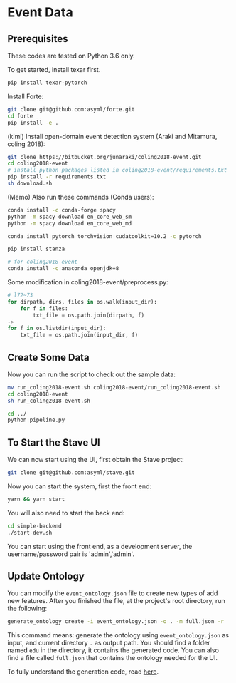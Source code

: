 # Event Data

## Prerequisites
These codes are tested on Python 3.6 only.

To get started, install texar first.
```bash
pip install texar-pytorch
```

Install Forte:
```bash
git clone git@github.com:asyml/forte.git
cd forte
pip install -e .
```

(kimi) 
Install open-domain event detection system (Araki and Mitamura, coling 2018):
```bash
git clone https://bitbucket.org/junaraki/coling2018-event.git
cd coling2018-event
# install python packages listed in coling2018-event/requirements.txt
pip install -r requirements.txt
sh download.sh
```

(Memo) Also run these commands (Conda users):
```bash
conda install -c conda-forge spacy
python -m spacy download en_core_web_sm
python -m spacy download en_core_web_md

conda install pytorch torchvision cudatoolkit=10.2 -c pytorch

pip install stanza

# for coling2018-event
conda install -c anaconda openjdk=8
```

Some modification in coling2018-event/preprocess.py:
```python
# l72~73
for dirpath, dirs, files in os.walk(input_dir):
    for f in files:
        txt_file = os.path.join(dirpath, f)
->
for f in os.listdir(input_dir):
    txt_file = os.path.join(input_dir, f)
```

## Create Some Data
Now you can run the script to check out the sample data:
```bash
mv run_coling2018-event.sh coling2018-event/run_coling2018-event.sh
cd coling2018-event
sh run_coling2018-event.sh

cd ../
python pipeline.py
```

## To Start the Stave UI
We can now start using the UI, first obtain the Stave project:
```bash
git clone git@github.com:asyml/stave.git
```
Now you can start the system, first the front end:
```bash
yarn && yarn start
```
You will also need to start the back end:
```bash 
cd simple-backend
./start-dev.sh
```
You can start using the front end, as a development server,
the username/password pair is 'admin','admin'.

## Update Ontology
You can modify the `event_ontology.json` file to create new types of add new 
features. After you finished the file, at the project's root directory, run
the following:
```bash
generate_ontology create -i event_ontology.json -o . -m full.json -r
```
This command means: generate the ontology using `event_ontology.json` as input,
and current directory `.` as output path. You should find a folder named `edu`
in the directory, it contains the generated code. You can also find a file
called `full.json` that contains the ontology needed for the UI.

To fully understand the generation code, read [here](https://asyml-forte.readthedocs.io/en/latest/ontology_generation.html#).
